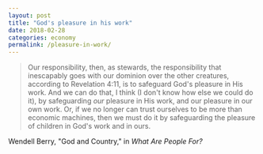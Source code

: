 ```yaml
---
layout: post
title: "God's pleasure in his work"
date: 2018-02-28
categories: economy
permalink: /pleasure-in-work/
---
```


> Our responsibility, then, as stewards, the responsibility that inescapably goes with our dominion over the other creatures, according to Revelation 4:11, is to safeguard God's pleasure in His work. And we can do that, I think (I don't know how else we could do it), by safeguarding *our* pleasure in His work, and our pleasure in our own work. Or, if we no longer can trust ourselves to be more than economic machines, then we must do it by safeguarding the pleasure of children in God's work and in ours.

Wendell Berry, "God and Country," in *What Are People For?*